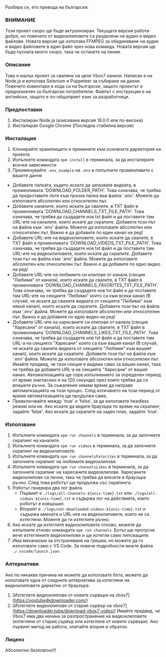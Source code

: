 Разбира се, ето превода на български:

### ВНИМАНИЕ ###
Този проект скоро ще бъде актуализиран. Текущата версия работи добре, но повечето от видеоклиповете са разделени на аудио и видео файлове. Новата версия ще използва FFMPEG за обединяване на аудио и видео файловете в един файл чрез нова команда. Новата версия ще бъде пусната много скоро, така че останете на линия.

### Описание ###
Това е малък проект за сваляне на цели Vbox7 канали. Написан е на Node.js и използва Selenium и Puppeteer за събиране на данни.
Повечето коментари в кода са на български, защото проектът е предназначен за български потребители. Файлът с инструкции е на английски, защото е по-общоприет език за разработчици.

### Предпоставки ###
1. Инсталиран Node.js (изисквана версия 18.0.0 или по-висока)
2. Инсталиран Google Chrome (Последна стабилна версия)

### Инсталация ###  
1. Клонирайте хранилището и преминете към основната директория на проекта  
2. Изпълнете командата `npm install` в терминала, за да инсталирате всички зависимости  
3. Преименувайте `.env_example` на `.env` и попълнете променливите с вашите данни  
- Добавете папката, където искате да запазвате видеата, в променливата 'DOWNLOAD_FOLDER_PATH'.
    Това означава, че трябва да предоставите пътя към празна папка във файла '.env'. Можете да използвате абсолютен или относителен път.
- Добавете каналите, които искате да свалите, в TXT файл в променливата 'DOWNLOAD_CHANNELS_TXT_FILE_PATH'.
    Това означава, че трябва да създадете нов txt файл и да поставите там URL-ите на каналите, които искате да скрапите. Добавете този път на файла към '.env' файла. Можете да използвате абсолютен или относителен път.
    Важно е да добавите по един канал на ред!  
- Добавете URL-ите на видеоклиповете, които искате да свалите, в TXT файл в променливата 'DOWNLOAD_VIDEOS_TXT_FILE_PATH'.
    Това означава, че трябва да създадете нов txt файл и да поставите там URL-ите на видеоклиповете, които искате да скрапите. Добавете този път на файла към '.env' файла. Можете да използвате абсолютен или относителен път.
    Важно е да добавите по едно видео на ред!
- Добавете URL-ите на любимите си клипове от канала (секция "Любими" от канала), които искате да свалите, в TXT файл в променливата 'DOWNLOAD_CHANNELS_FAVORITES_TXT_FILE_PATH'.
    Това означава, че трябва да създадете нов txt файл и да поставите там URL-ите на секциите "Любими" които са към всеки канал (В случай, че искате да свалите видеата от секцията "Любими" към някой канал), които искате да скрапите. Добавете този път на файла към '.env' файла. Можете да използвате абсолютен или относителен път.
    Важно е да добавите по едно видео на ред!
- Добавете URL-ите на харесаните си клипове от канала (секция "Харесани" от канала), които искате да свалите, в TXT файл в променливата 'DOWNLOAD_CHANNELS_LIKES_TXT_FILE_PATH'.
    Това означава, че трябва да създадете нов txt файл и да поставите там URL-а на секцията "Харесани" които са към вашия канал (В случай, че искате да свалите видеата от секцията "Любими" към вашият канал), които искате да скрапите. Добавете този път на файла към '.env' файла. Можете да използвате абсолютен или относителен път. Имайте предвид, че тази секция е видима само за вашия канал, така че трябва да добавите URL-а на секцията "Харесани" от вашия канал. Автоматизацията ще спре изпълнението за определен период от време (нагласено е на 120 секунди) през които трябва да се впишете ръчно. За съжаление нямам време да направя автоматизацията на този процес. След изтичането на този период от време автоматизацията ще продължи сама.
- Превключвайте между 'true' и 'false', за да използвате headless режим или не.
    Ако искате да видите браузъра по време на скрапинг, задайте 'false'.
    Ако искате да скрапите на заден план, задайте 'true'.

### Използване ###
1. Изпълнете командата `npm run channels` в терминала, за да започнете скрапинг на каналите.
2. Изпълнете командата `npm run videos` в терминала, за да започнете скрапинг на видеоклиповете.
3. Изпълнете командата `npm run channelsFalorites` в терминала, за да започнете скрапинг на любимите видеоклипове.
4. Изпълнете командата `npm run channelsLikes` в терминала, за да започнете скрапинг на харесаните видеоклипове. Харесаните видеоклипове са лични, така че трябва да влезете в браузъра ръчно. След това роботът ще продължи със скрапинга.
5. Роботът генерира два лог файла.
    - Първият е `./logs/all-channels-${unix-time}.txt` или `./logs/all-videos-${unix-time}.txt` и съдържа лог на действията, които роботът е извършил.
    - Вторият е `./logs/not-downloaded-videos-${unix-time}.txt` и съдържа имената и URL-ите на видеоклиповете, които не са изтеглени. Можете да ги изтеглите ръчно.
6. Ако искате да изтеглите видеоклиповете отново, можете да изпълните отново командата `npm run channels`. Ботът ще пропусне вече изтеглените видеоклипове и ще изтегли само липсващите.
7. Има механизъм за отстраняване на грешки, но можете да го използвате само с VS Code. За повече подробности вижте файла `./.vscode/launch.json`.

### Алтернативи ###
Ако по някаква причина не можете да използвате бота, можете да използвате една от следните алтернативи за изтегляне на видеоклиповете директно от браузъра:
1. [Изтеглете видеоклипове от новите сървъри на vbox7] (https://youtube4kdownloader.com/)
2. [Изтеглете видеоклипове от стария сървър на vbox7] (https://downloader.tube/download-vbox7-video/)
Имайте предвид, че Vbox7 има два начина за разпространение на видеоклиповете (изтегляне от стария сървър или изтегляне от новите сървъри). Ако първият метод не работи, опитайте втория и обратно.

### Лиценз ###
Абсолютно безплатно!!!